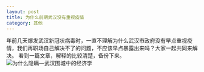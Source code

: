 ```yaml
---
layout: post
title: 为什么前期武汉没有重视疫情
category: 其他
---
```


年前几天爆发武汉新冠状病毒时，一直不理解为什么武汉市政府没有早点重视疫情，我们再职场自己解决不了的问题，不应该早点暴露出来吗？大家一起共同来解决。
看到一篇文章，解释的比较清楚，备份下来。
![为什么隐瞒—武汉围城中的经济学](https://github.com/guimingyue/guimingyue.github.io/blob/master/images/%E4%B8%BA%E4%BB%80%E4%B9%88%E9%9A%90%E7%9E%92%E2%80%94%E6%AD%A6%E6%B1%89%E5%9B%B4%E5%9F%8E%E4%B8%AD%E7%9A%84%E7%BB%8F%E6%B5%8E%E5%AD%A6.png)  
